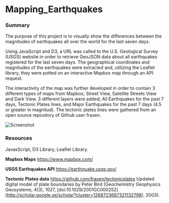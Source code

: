 # Mapping_Earthquakes

### Summary ### 

The purpose of this project is to visually show the differences between the magnitudes of earthquakes all over the world for the last seven days. 

Using JavaScript and D3, a URL was called to the U.S. Geological Survey (USGS) website in order to retrieve GeoJSON data about all earthquakes registered for the last seven days. The geographical coordinates and magnitudes of the earthquakes were extracted and, utilizing the Leaflet library, they were potted on an interactive Mapbox map through an API request. 

The interactivity of the map was further developed in order to contain 3 different types of maps from Mapbox; Street View, Satellite Streets View and Dark View. 3 different layers were added; All Earthquakes for the past 7 days, Tectonic Plates lines, and Major Earthquakes for the past 7 days (4.5 or greater in magnitud). The tectonic plates lines were gathered from an open source repository of Github user fraxen.    

![Screenshot](https://user-images.githubusercontent.com/85839235/134825880-c2b4e7e5-d993-4d9c-be90-4608cc210356.png)


### Resources ###
JavasScript, D3 Library, Leaflet Library. 

**Mapbox Maps**
https://www.mapbox.com/

**USGS Earthquakes API**
https://earthquake.usgs.gov/

**Tectonic Plates data** 
https://github.com/fraxen/tectonicplates
Updated digital model of plate boundaries by Peter Bird (Geochemistry Geophysics Geosystems, 4(3), 1027, [doi:10.1029/2001GC000252]
(http://scholar.google.se/scholar?cluster=1268723667321132798), 2003).
